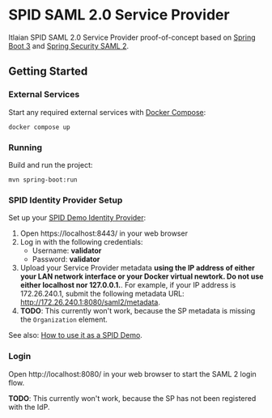 # SPID SAML 2.0 Service Provider

Itlaian SPID SAML 2.0 Service Provider proof-of-concept based on [Spring Boot 3](https://spring.io/projects/spring-boot)
and [Spring Security SAML 2](https://docs.spring.io/spring-security/reference/servlet/saml2/index.html).

## Getting Started

### External Services

Start any required external services with [Docker Compose](https://docs.docker.com/compose/):

    docker compose up

### Running

Build and run the project:

    mvn spring-boot:run

### SPID Identity Provider Setup

Set up your [SPID Demo Identity Provider](https://github.com/italia/spid-saml-check):

1. Open https://localhost:8443/ in your web browser
2. Log in with the following credentials:
    - Username: **validator**
    - Password: **validator**
3. Upload your Service Provider metadata **using the IP address of either your
   LAN network interface or your Docker virtual newtork. Do not use either
   localhost nor 127.0.0.1.**. For example, if your IP address is 172.26.240.1,
   submit the following metadata URL: http://172.26.240.1:8080/saml2/metadata.
4. **TODO**: This currently won't work, because the SP metadata is missing the
   `Organization` element.

See also: [How to use it as a SPID Demo](https://github.com/italia/spid-saml-check?tab=readme-ov-file#how-to-use-it-as-a-spid-demo).

### Login

Open http://localhost:8080/ in your web browser to start the SAML 2 login flow.

**TODO**: This currently won't work, because the SP has not been registered with
the IdP.
